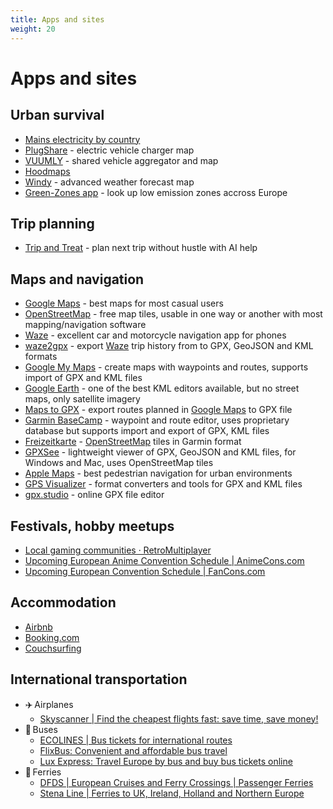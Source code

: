 ```yaml
---
title: Apps and sites
weight: 20
---
```


# Apps and sites

## Urban survival
- [Mains electricity by country](https://en.wikipedia.org/wiki/Mains_electricity_by_country)
- [PlugShare](https://www.plugshare.com) - electric vehicle charger map
- [VUUMLY](https://vuumly.com/demo/) - shared vehicle aggregator and map
- [Hoodmaps](https://hoodmaps.com/)
- [Windy](https://www.windy.com) - advanced weather forecast map
- [Green-Zones app](https://www.green-zones.eu/en/app) - look up low emission zones accross Europe

## Trip planning
- [Trip and Treat](https://www.tripandtreat.com) - plan next trip without hustle with AI help

## Maps and navigation
- [Google Maps](https://www.google.com/maps) - best maps for most casual users
- [OpenStreetMap](https://www.openstreetmap.org/) - free map tiles, usable in one way or another with most mapping/navigation software
- [Waze](https://www.waze.com/company) - excellent car and motorcycle navigation app for phones
- [waze2gpx](https://thestalwart.github.io/waze2gpx/) - export [Waze](https://www.waze.com/company) trip history from to GPX, GeoJSON and KML formats
- [Google My Maps](https://www.google.com/maps/d/) - create maps with waypoints and routes, supports import of GPX and KML files
- [Google Earth](https://www.google.com/earth/about/versions/) - one of the best KML editors available, but no street maps, only satellite imagery
- [Maps to GPX](https://mapstogpx.com/) - export routes planned in [Google Maps](https://www.google.com/maps) to GPX file
- [Garmin BaseCamp](https://www.garmin.com/en-US/software/basecamp/) - waypoint and route editor, uses proprietary database but supports import and export of GPX, KML files
- [Freizeitkarte](https://www.freizeitkarte-osm.de/garmin/en/index.html) - [OpenStreetMap](https://www.openstreetmap.org/) tiles in Garmin format
- [GPXSee](https://www.gpxsee.org/) - lightweight viewer of GPX, GeoJSON and KML files, for Windows and Mac, uses OpenStreetMap tiles
- [Apple Maps](https://www.apple.com/maps/) - best pedestrian navigation for urban environments
- [GPS Visualizer](https://www.gpsvisualizer.com/) - format converters and tools for GPX and KML files
- [gpx.studio](https://gpx.studio/) - online GPX file editor

## Festivals, hobby meetups
- [Local gaming communities &#183; RetroMultiplayer](https://retromultiplayer.com/communities/)
- [Upcoming European Anime Convention Schedule | AnimeCons.com](https://animecons.com/events/schedule.php?loc=eu)
- [Upcoming European Convention Schedule | FanCons.com](https://fancons.com/events/schedule.php?loc=eu)

## Accommodation
- [Airbnb](https://www.airbnb.com)
- [Booking.com](https://www.booking.com)
- [Couchsurfing](https://www.couchsurfing.com)

## International transportation
- ✈️&#8239;Airplanes
    - [Skyscanner | Find the cheapest flights fast: save time, save money!](https://www.skyscanner.net/)
- 🚌&#8239;Buses
    - [ECOLINES | Bus tickets for international routes](https://ecolines.net/international/en)
    - [FlixBus: Convenient and affordable bus travel](https://global.flixbus.com/)
    - [Lux Express: Travel Europe by bus and buy bus tickets online](https://luxexpress.eu/en/)
- 🚢&#8239;Ferries
    - [DFDS | European Cruises and Ferry Crossings | Passenger Ferries](https://www.dfds.com/en)
    - [Stena Line | Ferries to UK, Ireland, Holland and Northern Europe](https://www.stenalinetravel.com/)
